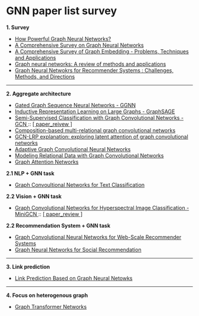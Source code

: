 # GNN paper list survey 
**1. Survey**
* <a href = "https://arxiv.org/pdf/1810.00826.pdf"> How Powerful Graph Neural Networks? </a>
* <a href = "https://arxiv.org/pdf/1901.00596.pdf?ref=https://githubhelp.com"> A Comprehensive Survey on Graph Neural Networks </a>
* <a href = "https://arxiv.org/pdf/1709.07604.pdf?ref=https://githubhelp.com">A Comprehensive Survey of Graph Embedding - Problems, Techniques and Applications </a>
* <a href = "https://reader.elsevier.com/reader/sd/pii/S2666651021000012?token=16C2A9332AE81F4D54098EEE79D8535A40695603E95EDA396E895AA03C704FB54F1C28DA614FF06943FA85AEBB7F8603&originRegion=us-east-1&originCreation=20220330071910"> Graph neural networks: A review of methods and applications </a>
* <a href = "https://arxiv.org/pdf/2109.12843.pdf"> Graph Neural Netwokrs for Recommender Systems : Challenges, Methods, and Directions </a>
---

**2. Aggregate architecture**
* <a href = "https://arxiv.org/pdf/1511.05493.pdf"> Gated Graph Sequence Neural Networks - GGNN </a>
* <a href = "https://arxiv.org/pdf/1706.02216.pdf"> Inductive Representation Learning on Large Graphs - GraphSAGE </a>
* <a href = "https://arxiv.org/pdf/1609.02907.pdf"> Semi-Supervised Classification with Graph Convolutional Networks - GCN </a> :: <a href = "https://melon-buffer-f27.notion.site/Semi-supervised-Classification-with-Graph-Convolutional-Networks-06320f5d92c04f418dcefd1fecedba68"> [ paper_reivew ] </a> 
* <a href = "https://arxiv.org/pdf/1911.03082.pdf?ref=https://githubhelp.com"> Composition-based multi-relational graph convolutional networks </a>
* <a href = "https://ieeexplore.ieee.org/document/9207639"> GCN-LRP explanation: exploring latent attention of graph convolutional networks </a>
* <a href = "https://arxiv.org/pdf/1801.03226.pdf"> Adaptive Graph Convolutional Neural Networks </a>
* <a href = "https://arxiv.org/pdf/1703.06103.pdf"> Modeling Relational Data with Graph Convolutional Networks</a>
* <a href = "https://arxiv.org/pdf/1710.10903.pdf"> Graph Attention Networks </a>

**2.1 NLP + GNN task** 
* <a href = "https://arxiv.org/pdf/1809.05679.pdf"> Graph Convoultional Networks for Text Classification </a>

**2.2 Vision + GNN task**
* <a href = "https://arxiv.org/pdf/2008.02457.pdf"> Graph Convolutional Networks for Hyperspectral Image Classification - MiniGCN </a> :: <a href = "https://melon-buffer-f27.notion.site/Graph-Convoluional-Networks-for-Hyperspectral-Image-Classification-c00146a71d7e4646871617b31ec6b31d"> [ paper_review ] </a>

**2.2 Recommendation System + GNN task**
* <a href = "https://arxiv.org/pdf/1806.01973.pdf"> Graph Convolutional Neural Networks for Web-Scale Recommender Systems </a>
* <a href = "https://arxiv.org/pdf/1902.07243.pdf"> Graph Neural Networks for Social Recommendation </a>

---
**3. Link prediction**
* <a href = "https://proceedings.neurips.cc/paper/2018/file/53f0d7c537d99b3824f0f99d62ea2428-Paper.pdf"> Link Prediction Based on Graph Neural Netowks </a>

---
**4. Focus on heterogenous graph**
* <a href = "https://arxiv.org/pdf/1911.06455.pdf"> Graph Transformer Networks </a>
